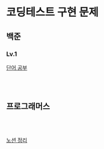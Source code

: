 # 코딩테스트 구현 문제

## 백준
### Lv.1
[단어 공부](https://github.com/Stilllee/implementation/issues/1)

<br>
<br>

## 프로그래머스

<br>
<br>

[노션 정리](https://www.notion.so/wood-stock/7d35a707bc0d4df49c7caf6887c4acac?v=837801ea9b964e1cb8f5231cfefd2ae8)
